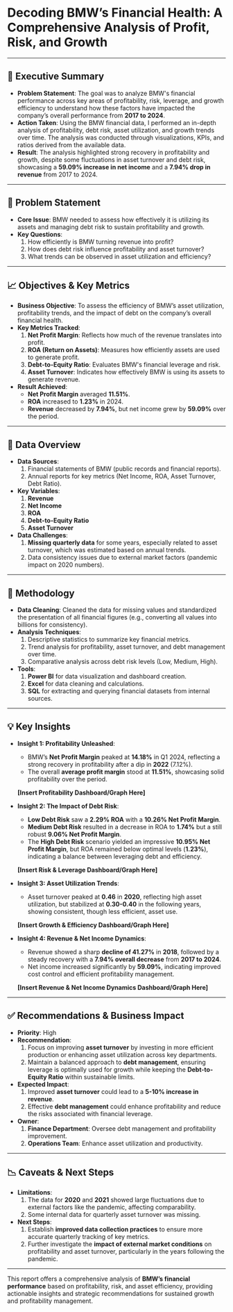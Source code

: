 # Decoding BMW’s Financial Health: A Comprehensive Analysis of Profit, Risk, and Growth

---

## 🚀 **Executive Summary**

- **Problem Statement**: The goal was to analyze BMW's financial performance across key areas of profitability, risk, leverage, and growth efficiency to understand how these factors have impacted the company’s overall performance from **2017 to 2024**.
- **Action Taken**: Using the BMW financial data, I performed an in-depth analysis of profitability, debt risk, asset utilization, and growth trends over time. The analysis was conducted through visualizations, KPIs, and ratios derived from the available data.
- **Result**: The analysis highlighted strong recovery in profitability and growth, despite some fluctuations in asset turnover and debt risk, showcasing a **59.09% increase in net income** and a **7.94% drop in revenue** from 2017 to 2024.

---

## 🎯 **Problem Statement**

- **Core Issue**: BMW needed to assess how effectively it is utilizing its assets and managing debt risk to sustain profitability and growth.
- **Key Questions**: 
  1. How efficiently is BMW turning revenue into profit?
  2. How does debt risk influence profitability and asset turnover?
  3. What trends can be observed in asset utilization and efficiency?

---

## 📈 **Objectives & Key Metrics**

- **Business Objective**: To assess the efficiency of BMW’s asset utilization, profitability trends, and the impact of debt on the company’s overall financial health.
- **Key Metrics Tracked**:
  1. **Net Profit Margin**: Reflects how much of the revenue translates into profit.
  2. **ROA (Return on Assets)**: Measures how efficiently assets are used to generate profit.
  3. **Debt-to-Equity Ratio**: Evaluates BMW's financial leverage and risk.
  4. **Asset Turnover**: Indicates how effectively BMW is using its assets to generate revenue.
- **Result Achieved**: 
  - **Net Profit Margin** averaged **11.51%**.
  - **ROA** increased to **1.23%** in 2024.
  - **Revenue** decreased by **7.94%**, but net income grew by **59.09%** over the period.

---

## 📂 **Data Overview**

- **Data Sources**: 
  1. Financial statements of BMW (public records and financial reports).
  2. Annual reports for key metrics (Net Income, ROA, Asset Turnover, Debt Ratio).
- **Key Variables**:
  1. **Revenue**
  2. **Net Income**
  3. **ROA**
  4. **Debt-to-Equity Ratio**
  5. **Asset Turnover**
- **Data Challenges**:
  1. **Missing quarterly data** for some years, especially related to asset turnover, which was estimated based on annual trends.
  2. Data consistency issues due to external market factors (pandemic impact on 2020 numbers).

---

## 🔧 **Methodology**

- **Data Cleaning**: Cleaned the data for missing values and standardized the presentation of all financial figures (e.g., converting all values into billions for consistency).
- **Analysis Techniques**: 
  1. Descriptive statistics to summarize key financial metrics.
  2. Trend analysis for profitability, asset turnover, and debt management over time.
  3. Comparative analysis across debt risk levels (Low, Medium, High).
- **Tools**: 
  1. **Power BI** for data visualization and dashboard creation.
  2. **Excel** for data cleaning and calculations.
  3. **SQL** for extracting and querying financial datasets from internal sources.

---

## 💡 **Key Insights**

- **Insight 1: Profitability Unleashed**: 
  - BMW’s **Net Profit Margin** peaked at **14.18%** in Q1 2024, reflecting a strong recovery in profitability after a dip in **2022** (7.12%).
  - The overall **average profit margin** stood at **11.51%**, showcasing solid profitability over the period.
  
  **[Insert Profitability Dashboard/Graph Here]**

- **Insight 2: The Impact of Debt Risk**: 
  - **Low Debt Risk** saw a **2.29% ROA** with a **10.26% Net Profit Margin**. 
  - **Medium Debt Risk** resulted in a decrease in ROA to **1.74%** but a still robust **9.06% Net Profit Margin**.
  - The **High Debt Risk** scenario yielded an impressive **10.95% Net Profit Margin**, but ROA remained below optimal levels (**1.23%**), indicating a balance between leveraging debt and efficiency.
  
  **[Insert Risk & Leverage Dashboard/Graph Here]**

- **Insight 3: Asset Utilization Trends**: 
  - Asset turnover peaked at **0.46** in **2020**, reflecting high asset utilization, but stabilized at **0.30-0.40** in the following years, showing consistent, though less efficient, asset use.

  **[Insert Growth & Efficiency Dashboard/Graph Here]**

- **Insight 4: Revenue & Net Income Dynamics**:
  - Revenue showed a sharp **decline of 41.27%** in **2018**, followed by a steady recovery with a **7.94% overall decrease** from **2017 to 2024**.
  - Net income increased significantly by **59.09%**, indicating improved cost control and efficient profitability management.

  **[Insert Revenue & Net Income Dynamics Dashboard/Graph Here]**

---

## ✅ **Recommendations & Business Impact**

- **Priority**: High
- **Recommendation**: 
  1. Focus on improving **asset turnover** by investing in more efficient production or enhancing asset utilization across key departments.
  2. Maintain a balanced approach to **debt management**, ensuring leverage is optimally used for growth while keeping the **Debt-to-Equity Ratio** within sustainable limits.
- **Expected Impact**: 
  1. Improved **asset turnover** could lead to a **5-10% increase in revenue**.
  2. Effective **debt management** could enhance profitability and reduce the risks associated with financial leverage.
- **Owner**: 
  1. **Finance Department**: Oversee debt management and profitability improvement.
  2. **Operations Team**: Enhance asset utilization and productivity.

---

## 📉 **Caveats & Next Steps**

- **Limitations**: 
  1. The data for **2020** and **2021** showed large fluctuations due to external factors like the pandemic, affecting comparability.
  2. Some internal data for quarterly asset turnover was missing.
- **Next Steps**: 
  1. Establish **improved data collection practices** to ensure more accurate quarterly tracking of key metrics.
  2. Further investigate the **impact of external market conditions** on profitability and asset turnover, particularly in the years following the pandemic.

---

This report offers a comprehensive analysis of **BMW’s financial performance** based on profitability, risk, and asset efficiency, providing actionable insights and strategic recommendations for sustained growth and profitability management.

